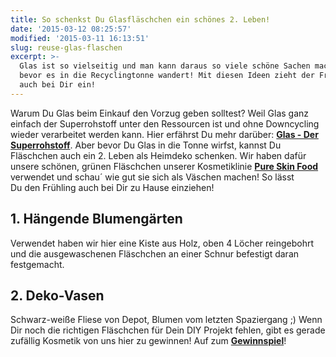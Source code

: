 ```yaml
---
title: So schenkst Du Glasfläschchen ein schönes 2. Leben!
date: '2015-03-12 08:25:57'
modified: '2015-03-11 16:13:51'
slug: reuse-glas-flaschen
excerpt: >-
  Glas ist so vielseitig und man kann daraus so viele schöne Sachen machen,
  bevor es in die Recyclingtonne wandert! Mit diesen Ideen zieht der Frühling
  auch bei Dir ein!
---
```


Warum Du Glas beim Einkauf den Vorzug geben solltest? Weil Glas ganz einfach der Superrohstoff unter den Ressourcen ist und ohne Downcycling wieder verarbeitet werden kann. Hier erfährst Du mehr darüber: [**Glas - Der Superrohstoff**](https://www.veganblatt.com/superrohstoff-glas). Aber bevor Du Glas in die Tonne wirfst, kannst Du Fläschchen auch ein 2. Leben als Heimdeko schenken. Wir haben dafür unsere schönen, grünen Fläschchen unserer Kosmetiklinie [**Pure Skin Food**](http://www.pureskinfood.de/) verwendet und schau´ wie gut sie sich als Väschen machen! So lässt Du den Frühling auch bei Dir zu Hause einziehen!

## 1\. Hängende Blumengärten

[<!-- Image removed (no copyright): hängende-gärten-640x314.jpg -->](https://www.veganblatt.com/i/hängende-gärten.jpg) Verwendet haben wir hier eine Kiste aus Holz, oben 4 Löcher reingebohrt und die ausgewaschenen Fläschchen an einer Schnur befestigt daran festgemacht.

## 2\. Deko-Vasen

[<!-- Image removed (no copyright): vasen-640x320.jpg -->](https://www.veganblatt.com/i/vasen.jpg) Schwarz-weiße Fliese von Depot, Blumen vom letzten Spaziergang ;) Wenn Dir noch die richtigen Fläschchen für Dein DIY Projekt fehlen, gibt es gerade zufällig Kosmetik von uns hier zu gewinnen! Auf zum [**Gewinnspiel**](https://www.veganblatt.com/pure-skin-food-gesichtsoel-gewinnspiel)!
